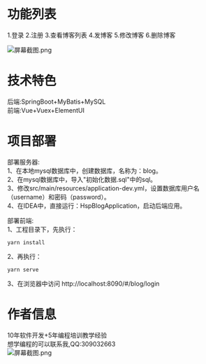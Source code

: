# 功能列表
1.登录
2.注册
3.查看博客列表
4.发博客
5.修改博客
6.删除博客

![](https://images.gitee.com/uploads/images/2021/0814/205249_207a2e53_1013055.png "屏幕截图.png")

# 技术特色  
后端:SpringBoot+MyBatis+MySQL  
前端:Vue+Vuex+ElementUI   

# 项目部署 
部署服务器:  
1、在本地mysql数据库中，创建数据库，名称为：blog。   
2、在mysql数据库中，导入"初始化数据.sql"中的sql。  
3、修改src/main/resources/application-dev.yml，设置数据库用户名（username）和密码（password）。  
4、在IDEA中，直接运行：HspBlogApplication，启动后端应用。

部署前端:  
1、工程目录下，先执行：
```
yarn install
```
2、再执行：
```
yarn serve
```
3、在浏览器中访问
http://localhost:8090/#/blog/login


# 作者信息  
10年软件开发+5年编程培训教学经验  
想学编程的可以联系我,QQ:309032663  
![](https://images.gitee.com/uploads/images/2021/0814/204456_01b7d0dd_1013055.png "屏幕截图.png")